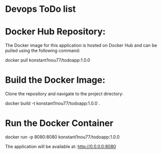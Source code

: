 # Devops ToDo list

# Docker Hub Repository:

The Docker image for this application is hosted on Docker Hub and can be pulled using the following command:

docker pull konstant1nou77/todoapp:1.0.0

# Build the Docker Image:

Clone the repository and navigate to the project directory:

docker build -t konstant1nou77/todoapp:1.0.0 .

# Run the Docker Container

docker run -p 8080:8080 konstant1nou77/todoapp:1.0.0

The application will be available at: http://0.0.0.0:8080